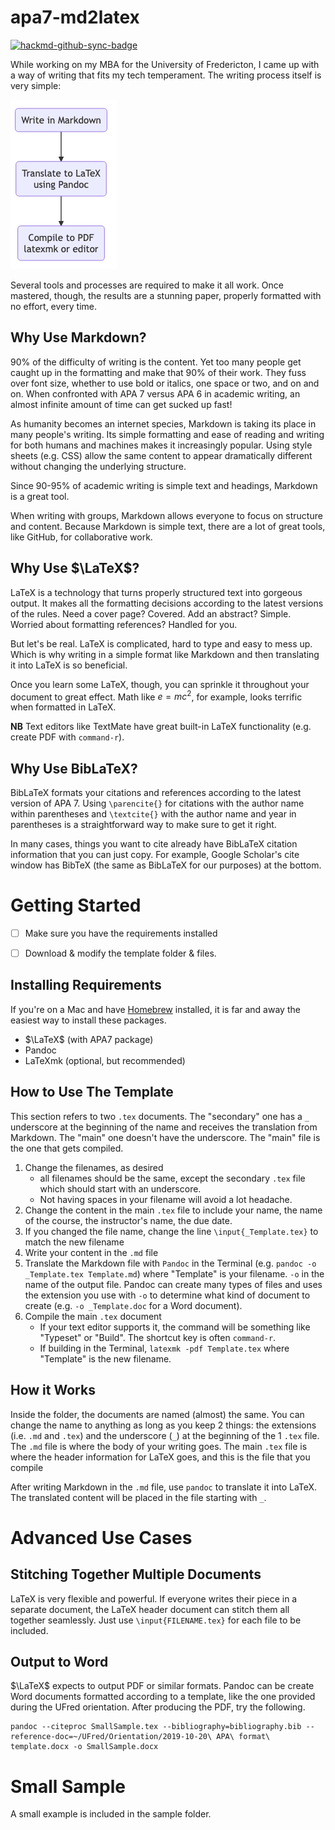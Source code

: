 # apa7-md2latex

[![hackmd-github-sync-badge](https://hackmd.io/y_0QmFQ2TO6rm7swFpaf_g/badge)](https://hackmd.io/y_0QmFQ2TO6rm7swFpaf_g)


While working on my MBA for the University of Fredericton, I came up with a way of writing that fits my tech temperament.
The writing process itself is very simple:
 
![](https://github.com/wrashi/apa7-md2latex/blob/main/md.png?raw=true)

Several tools and processes are required to make it all work.
Once mastered, though, the results are a stunning paper, properly formatted with no effort, every time.

##  Why Use Markdown?

90% of the difficulty of writing is the content.
Yet too many people get caught up in the formatting and make that 90% of their work.
They fuss over font size, whether to use bold or italics, one space or two, and on and on.
When confronted with APA 7 versus APA 6 in academic writing, an almost infinite amount of time can get sucked up fast!

As humanity becomes an internet species, Markdown is taking its place in many people's writing.
Its simple formatting and ease of reading and writing for both humans and machines makes it increasingly popular.
Using style sheets (e.g. CSS) allow the same content to appear dramatically different without changing the underlying structure.

Since 90-95% of academic writing is simple text and headings, Markdown is a great tool.

When writing with groups, Markdown allows everyone to focus on structure and content.
Because Markdown is simple text, there are a lot of great tools, like GitHub, for collaborative work.


##  Why Use $\LaTeX$?

LaTeX is a technology that turns properly structured text into gorgeous output. 
It makes all the formatting decisions according to the latest versions of the rules.
Need a cover page? Covered.
Add an abstract? Simple.
Worried about formatting references? Handled for you.

But let's be real.
LaTeX is complicated, hard to type and easy to mess up.
Which is why writing in a simple format like Markdown and then translating it into LaTeX is so beneficial.

Once you learn some LaTeX, though, you can sprinkle it throughout your document to great effect.
Math like $e=mc^2$, for example, looks terrific when formatted in LaTeX.

**NB**
Text editors like TextMate have great built-in LaTeX functionality (e.g. create PDF with `command-r`).



##  Why Use BibLaTeX?

BibLaTeX formats your citations and references according to the latest version of APA 7.
Using `\parencite{}` for citations with the author name within parentheses and `\textcite{}` with the author name and year in parentheses is a straightforward way to make sure to get it right.

In many cases, things you want to cite already have BibLaTeX citation information that you can just copy.
For example, Google Scholar's cite window has BibTeX (the same as BibLaTeX for our purposes) at the bottom.


# Getting Started

- [ ] Make sure you have the requirements installed
- [ ] Download & modify the template folder & files.


##  Installing Requirements

If you're on a Mac and have [Homebrew](https://brew.sh/ "The Missing Package Manager for macOS (or Linux) — Homebrew") installed, it is far and away the easiest way to install these packages.

- $\LaTeX$ (with APA7 package)
- Pandoc
- LaTeXmk (optional, but recommended)

##  How to Use The Template

This section refers to two `.tex` documents.
The "secondary" one has a `_` underscore at the beginning of the name and receives the translation from Markdown.
The "main" one doesn't have the underscore. 
The "main" file is the one that gets compiled.

1. Change the filenames, as desired
	- all filenames should be the same, except the secondary `.tex` file which should start with an underscore.
	- Not having spaces in your filename will avoid a lot headache.
1. Change the content in the main `.tex` file to include 
	your name,
	the name of the course,
	the instructor's name,
	the due date.
1. If you changed the file name, change the line `\input{_Template.tex}` to match the new filename
1. Write your content in the `.md` file
1. Translate the Markdown file with `Pandoc` in the Terminal (e.g. `pandoc -o _Template.tex Template.md`) where "Template" is your filename.
	`-o` in the name of the output file. 
	Pandoc can create many types of files and uses the extension you use with `-o` to determine what kind of document to create (e.g. `-o _Template.doc` for a Word document).
1. Compile the main `.tex` document
	- If your text editor supports it, the command will be something like "Typeset" or "Build". The shortcut key is often `command-r`.
	- If building in the Terminal, `latexmk -pdf Template.tex` where "Template" is the new filename.

##  How it Works

Inside the folder, the documents are named (almost) the same.
You can change the name to anything as long as you keep 2 things: the extensions (i.e. `.md` and `.tex`) and the underscore (`_`) at the beginning of the 1 `.tex` file.
The `.md` file is where the body of your writing goes.
The main `.tex` file is where the header information for LaTeX goes, and this is the file that you compile

After writing Markdown in the `.md` file, use `pandoc` to translate it into LaTeX.
The translated content will be placed in the file starting with `_`.

# Advanced Use Cases

##  Stitching Together Multiple Documents
LaTeX is very flexible and powerful.
If everyone writes their piece in a separate document, the LaTeX header document can stitch them all together seamlessly.
Just use `\input{FILENAME.tex}` for each file to be included.

##  Output to Word

$\LaTeX$ expects to output PDF or similar formats. 
Pandoc can be create Word documents formatted according to a template, like the one provided during the UFred orientation.
After producing the PDF, try the following.

	pandoc --citeproc SmallSample.tex --bibliography=bibliography.bib --reference-doc=~/UFred/Orientation/2019-10-20\ APA\ format\ template.docx -o SmallSample.docx

# Small Sample

A small example is included in the sample folder.

